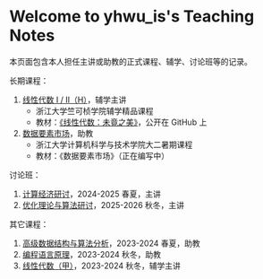 # Welcome to yhwu_is's Teaching Notes

本页面包含本人担任主讲或助教的正式课程、辅学、讨论班等的记录。

长期课程：

1. [线性代数 I / II（H）](./math/linear_algebra/index.md)，辅学主讲
    - 浙江大学竺可桢学院辅学精品课程
    - 教材：[《线性代数：未竟之美》](https://github.com/yhwu-is/Linear-Algebra-Left-Undone)，公开在 GitHub 上
2. [数据要素市场](./ec/data_market/intro.md)，助教
    - 浙江大学计算机科学与技术学院大二暑期课程
    - 教材：《数据要素市场》（正在编写中）

讨论班：

1. [计算经济研讨](./ec/seminar/25sp.md)，2024-2025 春夏，主讲
2. [优化理论与算法研讨](./ec/seminar/26fa.md)，2025-2026 秋冬，主讲

其它课程：

1. [高级数据结构与算法分析](./tcs/ads/ads.md)，2023-2024 春夏，助教
2. [编程语言原理](./tcs/pfpl/lambda.md)，2023-2024 秋冬，助教
3. [线性代数（甲）](./math/linear_algebra/index.md)，2023-2024 秋冬，辅学主讲